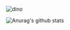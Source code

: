 ![dino](https://user-images.githubusercontent.com/77879497/105579845-8f565780-5dbb-11eb-8990-9a1b28c86f85.gif)

![Anurag's github stats](https://github-readme-stats.vercel.app/api?username=Jackintos&show_icons=true&theme=cobalt)
